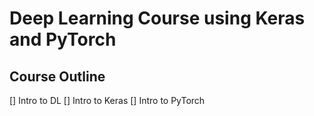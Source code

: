 # Deep Learning Course using Keras and PyTorch

## Course Outline

[] Intro to DL
[] Intro to Keras
[] Intro to PyTorch
